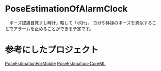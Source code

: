 # PoseEstimationOfAlarmClock
「ポーズ認識目覚まし時計」略して「ポ計」。
ヨガや体操のポーズを真似することでアラームを止めることができる予定です。

# 参考にしたプロジェクト
[PoseEstimationForMobile](https://github.com/edvardHua/PoseEstimationForMobile)
[PoseEstimation-CoreML](https://github.com/tucan9389/PoseEstimation-CoreML)
